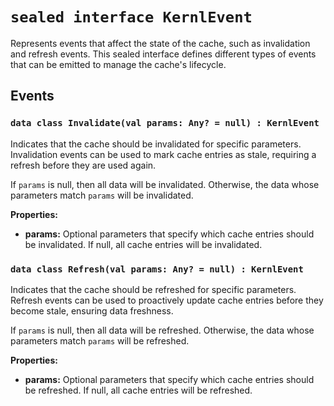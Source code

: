 # `sealed interface KernlEvent`

Represents events that affect the state of the cache, such as invalidation and refresh events. This sealed interface defines different types of events that can be emitted to manage the cache's lifecycle.

## Events

### `data class Invalidate(val params: Any? = null) : KernlEvent`

Indicates that the cache should be invalidated for specific parameters. Invalidation events can be used to mark cache entries as stale, requiring a refresh before they are used again.

If `params` is null, then all data will be invalidated. Otherwise, the data whose parameters match `params` will be invalidated.

**Properties:**
- **params:** Optional parameters that specify which cache entries should be invalidated. If null, all cache entries will be invalidated.

### `data class Refresh(val params: Any? = null) : KernlEvent`
Indicates that the cache should be refreshed for specific parameters. Refresh events can be used to proactively update
cache entries before they become stale, ensuring data freshness.

If `params` is null, then all data will be refreshed. Otherwise, the data whose parameters match `params` will be refreshed.

**Properties:**
- **params:** Optional parameters that specify which cache entries should be refreshed. If null, all cache entries will be refreshed.



